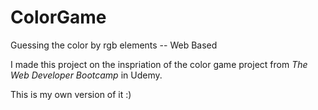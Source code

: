 # ColorGame
Guessing the color by rgb elements -- Web Based

I made this project on the inspriation of the color game project from <i>The Web Developer Bootcamp</i> in Udemy.

This is my own version of it :)

